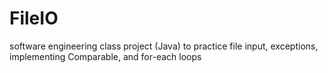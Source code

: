 # FileIO
software engineering class project (Java) to practice file input, exceptions, implementing Comparable, and for-each loops
